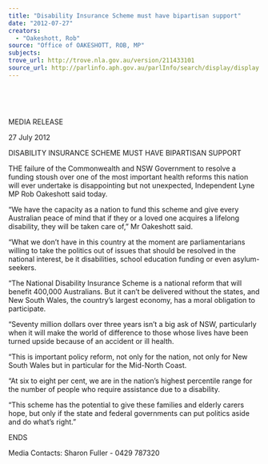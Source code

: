 ```yaml
---
title: "Disability Insurance Scheme must have bipartisan support"
date: "2012-07-27"
creators:
  - "Oakeshott, Rob"
source: "Office of OAKESHOTT, ROB, MP"
subjects:
trove_url: http://trove.nla.gov.au/version/211433101
source_url: http://parlinfo.aph.gov.au/parlInfo/search/display/display.w3p;query=Id%3A%22media/pressrel/2001042%22
---
```


    

  

 MEDIA RELEASE 

 27 July 2012 

 DISABILITY INSURANCE SCHEME MUST HAVE BIPARTISAN SUPPORT 

 THE failure of the Commonwealth and NSW Government to resolve a funding stoush over  one of the most important health reforms this nation will ever undertake is disappointing but  not unexpected, Independent Lyne MP Rob Oakeshott said today. 

 “We have the capacity as a nation to fund this scheme and give every Australian peace of  mind that if they or a loved one acquires a lifelong disability, they will be taken care of,” Mr  Oakeshott said. 

 “What we don’t have in this country at the moment are parliamentarians willing to take the  politics out of issues that should be resolved in the national interest, be it disabilities, school  education funding or even asylum-seekers. 

 “The National Disability Insurance Scheme is a national reform that will benefit 400,000  Australians. But it can’t be delivered without the states, and New South Wales, the country’s  largest economy, has a moral obligation to participate.  

 “Seventy million dollars over three years isn’t a big ask of NSW, particularly when it will  make the world of difference to those whose lives have been turned upside because of an  accident or ill health. 

 “This is important policy reform, not only for the nation, not only for New South Wales but in  particular for the Mid-North Coast. 

 “At six to eight per cent, we are in the nation’s highest percentile range for the number of  people who require assistance due to a disability. 

 “This scheme has the potential to give these families and elderly carers hope, but only if the  state and federal governments can put politics aside and do what’s right.” 

 

 ENDS 

 Media Contacts: Sharon Fuller - 0429 787320 

